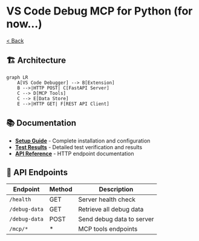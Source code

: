 # VS Code Debug MCP for Python (for now...)

[< Back](../README.md)

## 🏗️ Architecture

```mermaid
graph LR
    A[VS Code Debugger] --> B[Extension]
    B -->|HTTP POST| C[FastAPI Server]
    C --> D[MCP Tools]
    C --> E[Data Store]
    E -->|HTTP GET| F[REST API Client]
```

## 📚 Documentation

- **[Setup Guide](docs/SETUP_GUIDE.md)** - Complete installation and configuration
- **[Test Results](docs/TEST_RESULTS.md)** - Detailed test verification and results
- **[API Reference](#api-endpoints)** - HTTP endpoint documentation

## 🔗 API Endpoints

| Endpoint | Method | Description |
|----------|--------|-------------|
| `/health` | GET | Server health check |
| `/debug-data` | GET | Retrieve all debug data |
| `/debug-data` | POST | Send debug data to server |
| `/mcp/*` | * | MCP tools endpoints |